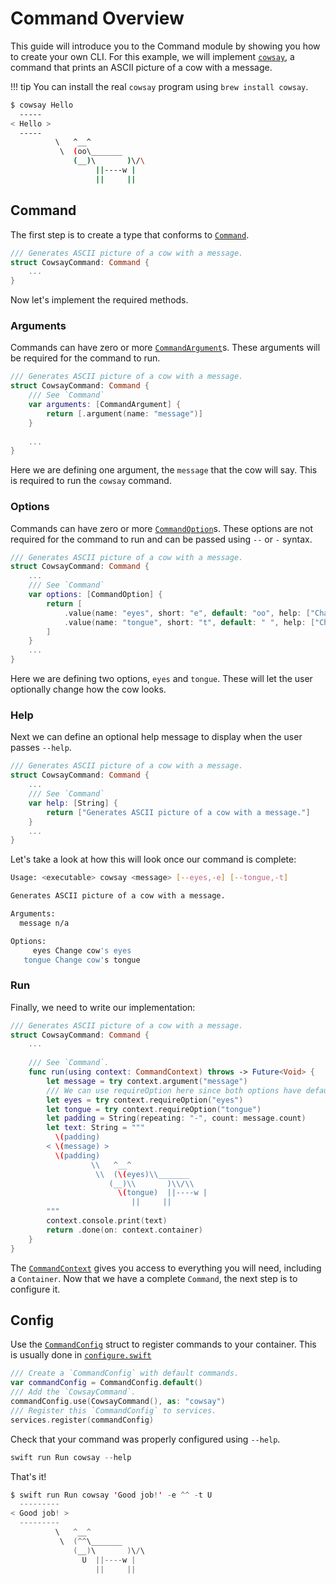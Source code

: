 # Command Overview

This guide will introduce you to the Command module by showing you how to create your own CLI. For this example, we will implement [`cowsay`](https://en.wikipedia.org/wiki/Cowsay), a command that prints an ASCII picture of a cow with a message.

!!! tip
    You can install the real `cowsay` program using `brew install cowsay`.

```sh
$ cowsay Hello
  -----
< Hello >
  -----
          \   ^__^
           \  (oo\_______
              (__)\       )\/\
                   ||----w |
                   ||     ||
```

## Command

The first step is to create a type that conforms to [`Command`](https://api.vapor.codes/console/latest/Command/Protocols/Command.html).

```swift
/// Generates ASCII picture of a cow with a message.
struct CowsayCommand: Command {
    ...
}
```

Now let's implement the required methods.

### Arguments

Commands can have zero or more [`CommandArgument`](https://api.vapor.codes/console/latest/Command/Structs/CommandArgument.html)s. These arguments will be required for the command to run.

```swift
/// Generates ASCII picture of a cow with a message.
struct CowsayCommand: Command {
    /// See `Command`
    var arguments: [CommandArgument] {
        return [.argument(name: "message")]
    }
    
    ...
}
```

Here we are defining one argument, the `message` that the cow will say. This is required to run the `cowsay` command.

### Options

Commands can have zero or more [`CommandOption`](https://api.vapor.codes/console/latest/Command/Structs/CommandOption.html)s. These options are not required for the command to run and can be passed using `--` or `-` syntax.

```swift
/// Generates ASCII picture of a cow with a message.
struct CowsayCommand: Command {
    ...
    /// See `Command`
    var options: [CommandOption] {
        return [
            .value(name: "eyes", short: "e", default: "oo", help: ["Change cow's eyes"]),
            .value(name: "tongue", short: "t", default: " ", help: ["Change cow's tongue"]),
        ]
    }
    ...
}
```

Here we are defining two options, `eyes` and `tongue`. These will let the user optionally change how the cow looks.

### Help

Next we can define an optional help message to display when the user passes `--help`.

```swift
/// Generates ASCII picture of a cow with a message.
struct CowsayCommand: Command {
    ...
    /// See `Command`
    var help: [String] {
        return ["Generates ASCII picture of a cow with a message."]
    }
    ...
}
```

Let's take a look at how this will look once our command is complete:

```sh
Usage: <executable> cowsay <message> [--eyes,-e] [--tongue,-t] 

Generates ASCII picture of a cow with a message.

Arguments:
  message n/a

Options:
     eyes Change cow's eyes
   tongue Change cow's tongue
```

### Run

Finally, we need to write our implementation:

```swift
/// Generates ASCII picture of a cow with a message.
struct CowsayCommand: Command {
    ...
    
    /// See `Command`.
    func run(using context: CommandContext) throws -> Future<Void> {
        let message = try context.argument("message")
        /// We can use requireOption here since both options have default values
        let eyes = try context.requireOption("eyes")
        let tongue = try context.requireOption("tongue")
        let padding = String(repeating: "-", count: message.count)
        let text: String = """
          \(padding)
        < \(message) >
          \(padding)
                  \\   ^__^
                   \\  (\(eyes)\\_______
                      (__)\\       )\\/\\
                        \(tongue)  ||----w |
                           ||     ||
        """
        context.console.print(text)
        return .done(on: context.container)
    }
}
```

The [`CommandContext`](https://api.vapor.codes/console/latest/Command/Structs/CommandContext.html) gives you access to everything you will need, including a `Container`. Now that we have a complete `Command`, the next step is to configure it.

## Config

Use the [`CommandConfig`](https://api.vapor.codes/console/latest/Command/Structs/CommandConfig.html) struct to register commands to your container. This is usually done in [`configure.swift`](../getting-started/structure.md#configureswift)

```swift
/// Create a `CommandConfig` with default commands.
var commandConfig = CommandConfig.default()
/// Add the `CowsayCommand`.
commandConfig.use(CowsayCommand(), as: "cowsay")
/// Register this `CommandConfig` to services.
services.register(commandConfig)
```

Check that your command was properly configured using `--help`.

```swift
swift run Run cowsay --help
```

That's it!

```swift
$ swift run Run cowsay 'Good job!' -e ^^ -t U
  ---------
< Good job! >
  ---------
          \   ^__^
           \  (^^\_______
              (__)\       )\/\
                U  ||----w |
                   ||     ||
```